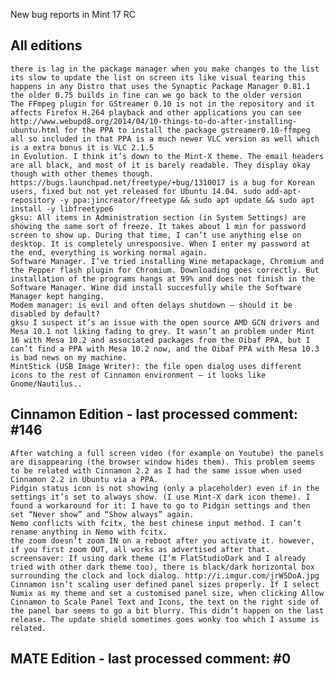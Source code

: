 New bug reports in Mint 17 RC

All editions
-------------		
	there is lag in the package manager when you make changes to the list its slow to update the list on screen its like visual tearing this happens in any Distro that uses the Synaptic Package Manager 0.81.1 the older 0.75 builds in fine can we go back to the older version
	The FFmpeg plugin for GStreamer 0.10 is not in the repository and it affects Firefox H.264 playback and other applications you can see http://www.webupd8.org/2014/04/10-things-to-do-after-installing-ubuntu.html for the PPA to install the package gstreamer0.10-ffmpeg all so included in that PPA is a much newer VLC version as well which is a extra bonus it is VLC 2.1.5
	in Evolution. I think it’s down to the Mint-X theme. The email headers are all black, and most of it is barely readable. They display okay though with other themes though.
	https://bugs.launchpad.net/freetype/+bug/1310017 is a bug for Korean users, fixed but not yet released for Ubuntu 14.04. sudo add-apt-repository -y ppa:jincreator/freetype && sudo apt update && sudo apt install -y libfreetype6
	gksu: All items in Administration section (in System Settings) are showing the same sort of freeze. It takes about 1 min for password screen to show up. During that time, I can’t use anything else on desktop. It is completely unresponsive. When I enter my password at the end, everything is working normal again.
	Software Manager. I’ve tried installing Wine metapackage, Chromium and the Pepper flash plugin for Chromium. Downloading goes correctly. But installation of the programs hangs at 99% and does not finish in the Software Manager. Wine did install succesfully while the Software Manager kept hanging.
	Modem manager: is evil and often delays shutdown – should it be disabled by default?
	gksu I suspect it’s an issue with the open source AMD GCN drivers and Mesa 10.1 not liking fading to grey. It wasn’t an problem under Mint 16 with Mesa 10.2 and associated packages from the Oibaf PPA, but I can’t find a PPA with Mesa 10.2 now, and the Oibaf PPA with Mesa 10.3 is bad news on my machine.	
	MintStick (USB Image Writer): the file open dialog uses different icons to the rest of Cinnamon environment – it looks like Gnome/Nautilus..

Cinnamon Edition - last processed comment: #146
---------------------------------------------				
	After watching a full screen video (for example on Youtube) the panels are disappearing (the browser window hides them). This problem seems to be related with Cinnamon 2.2 as I had the same issue when used Cinnamon 2.2 in Ubuntu via a PPA.
	Pidgin status icon is not showing (only a placeholder) even if in the settings it’s set to always show. (I use Mint-X dark icon theme). I found a workaround for it: I have to go to Pidgin settings and then set “Never show” and “Show always” again.		
	Nemo conflicts with fcitx, the best chinese input method. I can’t rename anything in Nemo with fcitx.
	the zoom doesn’t zoom IN on a reboot after you activate it. however, if you first zoom OUT, all works as advertised after that.
	screensaver: If using dark theme (I’m FlatStudioDark and I already tried with other dark theme too), there is black/dark horizontal box surrounding the clock and lock dialog. http://i.imgur.com/jrW5DoA.jpg
	Cinnamon isn’t scaling user defined panel sizes properly. If I select Numix as my theme and set a customised panel size, when clicking Allow Cinnamon to Scale Panel Text and Icons, the text on the right side of the panel bar seems to go a bit blurry. This didn’t happen on the last release. The update shield sometimes goes wonky too which I assume is related.

MATE Edition - last processed comment: #0
-----------------------------------------
	

